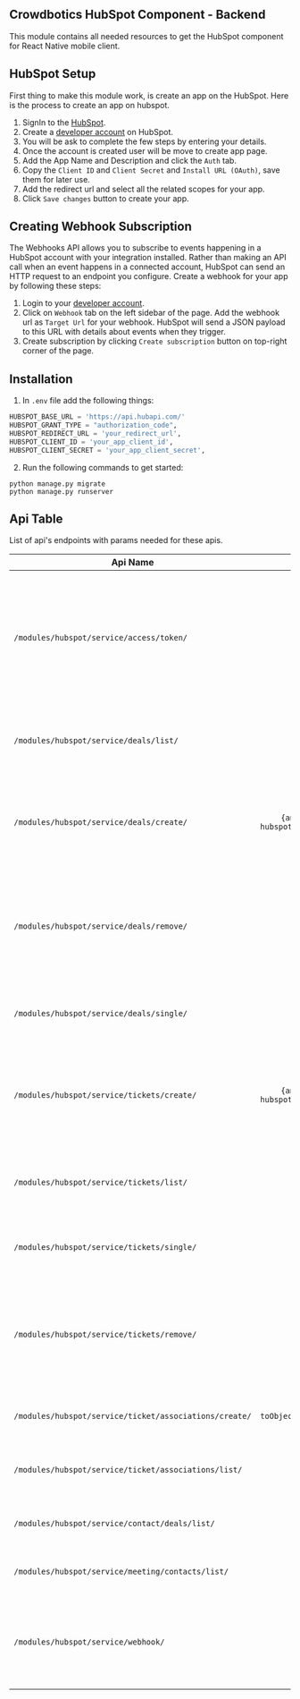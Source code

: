 ## Crowdbotics HubSpot Component - Backend

This module contains all needed resources to get the HubSpot component for React
Native mobile client.


## HubSpot Setup
First thing to make this module work, is create an app on the HubSpot.
Here is the process to create an app on hubspot.

1. SignIn to the [HubSpot](https://www.hubspot.com/).
2. Create a [developer account](https://developers.hubspot.com/) on HubSpot.
3. You will be ask to complete the few steps by entering your details.
4. Once the account is created user will be move to create app page.
5. Add the App Name and Description and click the `Auth` tab.
6. Copy the `Client ID` and `Client Secret` and `Install URL (OAuth)`, save them for later use.
7. Add the redirect url and select all the related scopes for your app.
8. Click `Save changes` button to create your app.


## Creating Webhook Subscription
The Webhooks API allows you to subscribe to events happening in a HubSpot account with your integration installed. Rather than making an API call when an event happens in a connected account, HubSpot can send an HTTP request to an endpoint you configure.
Create a webhook for your app by following these steps:

1. Login to your [developer account](https://developers.hubspot.com/).
2. Click on `Webhook` tab on the left sidebar of the page. Add the webhook url as `Target Url` for your webhook. 
HubSpot will send a JSON payload to this URL with details about events when they trigger.
3. Create subscription by clicking  `Create subscription` button on top-right corner of the page. 


## Installation
1. In `.env` file add the following things:

```py
HUBSPOT_BASE_URL = 'https://api.hubapi.com/'
HUBSPOT_GRANT_TYPE = "authorization_code",
HUBSPOT_REDIRECT_URL = 'your_redirect_url', 
HUBSPOT_CLIENT_ID = 'your_app_client_id',
HUBSPOT_CLIENT_SECRET = 'your_app_client_secret',
```

2. Run the following commands to get started:

```
python manage.py migrate
python manage.py runserver
```

## Api Table
List of api's endpoints with params needed for these apis.

| Api Name                             | Params |Description                 |
| -------------------------------------|:------------:|-------------------|
| `/modules/hubspot/service/access/token/` | `token_payload` | This will return an object containing the `refresh_token` and `access_token`. All api calls will be made using this `access_token`.|
| `/modules/hubspot/service/deals/list/` | - | The deals endpoint retrieves all deal data from HubSpot.|
| `/modules/hubspot/service/deals/create/` | `{amount, closedate, dealname, hubspot_owner_id, pipeline, dealstage}` | Create a deal with the given properties and return a copy of the object, including the ID|
| `/modules/hubspot/service/deals/remove/` | `{id}` | Takes object containing `id` of the deal going to be deleted. Moves an Object identified by `id` to the recycling bin.|
| `/modules/hubspot/service/deals/single/` | `{id}` | Takes object containing `id` of the deal going to be retrieved.|
| `/modules/hubspot/service/tickets/create/` | `{amount, closedate, dealname, hubspot_owner_id, pipeline, dealstage}` | Create a ticket with the given properties and return a copy of the object, including the ID|
| `/modules/hubspot/service/tickets/list/` | - | The tickets endpoint retrieves all tickets data from HubSpot.|
| `/modules/hubspot/service/tickets/single/` | `{id}` | Takes object containing `id` of the ticket going to be retrieved.|
| `/modules/hubspot/service/tickets/remove/` | `{id}` | Takes object containing `id` of the ticket going to be deleted. Moves an Object identified by `id` to the recycling bin.|
| `/modules/hubspot/service/ticket/associations/create/` | `{ticketId, toObjectType, toObjectId,param[{associationCategory, associationTypeId}]}` | Associate a ticket with others CRM objects.|
| `/modules/hubspot/service/ticket/associations/list/` | `{ticketId, toObjectType}` | Reterive a ticket associated with other CRM objects.|
| `/modules/hubspot/service/contact/deals/list/` | `{contactId}` | Reterive a contact associated with deals.|
| `/modules/hubspot/service/meeting/contacts/list/` | `{meetingId}` | Reterive a meeting associated with contacts.|
| `/modules/hubspot/service/webhook/` | - | This url will be used wile creating the webhook for the app. see [Webhook Subscription](#creating-webhook-subscription) details above.|
